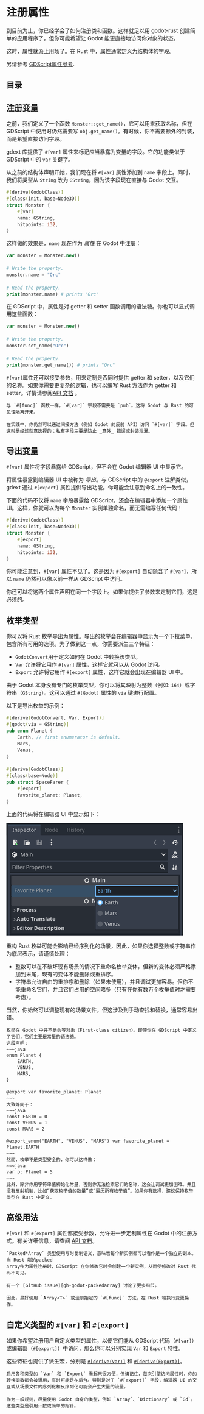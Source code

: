 <!--
  ~ Copyright (c) godot-rust; Bromeon and contributors.
  ~ This Source Code Form is subject to the terms of the Mozilla Public
  ~ License, v. 2.0. If a copy of the MPL was not distributed with this
  ~ file, You can obtain one at https://mozilla.org/MPL/2.0/.
-->

# 注册属性

到目前为止，你已经学会了如何注册类和函数。这样就足以用 godot-rust 创建简单的应用程序了，但你可能希望让 Godot 能更直接地访问你对象的状态。

这时，属性就派上用场了。在 Rust 中，属性通常定义为结构体的字段。

另请参考 [GDScript属性参考][godot-gdscript-properties].


## 目录

<!-- toc -->


## 注册变量

之前，我们定义了一个函数 `Monster::get_name()`，它可以用来获取名称，但在 GDScript 中使用时仍然需要写 `obj.get_name()`。有时候，你不需要额外的封装，而是希望直接访问字段。

gdext 库提供了 `#[var]` 属性来标记应当暴露为变量的字段。它的功能类似于 GDScript 中的 `var` 关键字。

从之前的结构体声明开始，我们现在将 `#[var]` 属性添加到 `name` 字段上。同时，我们将类型从 `String` 改为 `GString`，因为该字段现在直接与 Godot 交互。

```rust
#[derive(GodotClass)]
#[class(init, base=Node3D)]
struct Monster {
    #[var]
    name: GString,
    hitpoints: i32,
}
```

这样做的效果是，`name` 现在作为 _属性_ 在 Godot 中注册：

```php
var monster = Monster.new()

# Write the property.
monster.name = "Orc"

# Read the property.
print(monster.name) # prints "Orc"
```

在 GDScript 中，属性是对 getter 和 setter 函数调用的语法糖。你也可以显式调用这些函数：


```php
var monster = Monster.new()

# Write the property.
monster.set_name("Orc")

# Read the property.
print(monster.get_name()) # prints "Orc"
```

`#[var]`属性还可以接受参数，用来定制是否同时提供 getter 和 setter，以及它们的名称。如果你需要更复杂的逻辑，也可以编写 Rust 方法作为 getter 和 setter。详情请参阅[API 文档][api-var-export] 。


```admonish info title="可见性"
与 `#[func]` 函数一样，`#[var]` 字段不需要是 `pub`。这将 Godot 与 Rust 的可见性隔离开来。

在实践中，你仍然可以通过间接方法（例如 Godot 的反射 API）访问 `#[var]` 字段。但这时是经过刻意选择的；私有字段主要是防止 _意外_ 错误或封装泄漏。
```


## 导出变量

`#[var]` 属性将字段暴露给 GDScript，但不会在 Godot 编辑器 UI 中显示它。

将属性暴露到编辑器 UI 中被称为 _导出_。与 GDScript 中的 `@export` 注解类似，gdext 通过 `#[export]` 属性提供导出功能。你可能会注意到命名上的一致性。

下面的代码不仅将 `name` 字段暴露给 GDScript，还会在编辑器中添加一个属性 UI。这样，你就可以为每个 `Monster` 实例单独命名，而无需编写任何代码！

```rust
#[derive(GodotClass)]
#[class(init, base=Node3D)]
struct Monster {
    #[export]
    name: GString,
    hitpoints: i32,
}
```

你可能注意到，`#[var]` 属性不见了。这是因为 `#[export]` 自动隐含了 `#[var]`，所以 `name` 仍然可以像以前一样从 GDScript 中访问。

你还可以将这两个属性声明在同一个字段上。如果你提供了参数来定制它们，这是必须的。


## 枚举类型


你可以将 Rust 枚举导出为属性。导出的枚举会在编辑器中显示为一个下拉菜单，包含所有可用的选项。为了做到这一点，你需要派生三个特征：

- `GodotConvert`用于定义如何在 Godot 中转换该类型。
- `Var` 允许将它用作 `#[var]` 属性，这样它就可以从 Godot 访问。
- `Export` 允许将它用作 `#[export]` 属性，这样它就会出现在编辑器 UI 中。

由于 Godot 本身没有专门的枚举类型，你可以将其映射为整数（例如: `i64`）或字符串（`GString`）。这可以通过 `#[Godot]` 属性的 `via` 键进行配置。

以下是导出枚举的示例：

```rust
#[derive(GodotConvert, Var, Export)]
#[godot(via = GString)]
pub enum Planet {
    Earth, // first enumerator is default.
    Mars,
    Venus,
}

#[derive(GodotClass)]
#[class(base=Node)]
pub struct SpaceFarer {
    #[export]
    favorite_planet: Planet,
}
```

上面的代码将在编辑器 UI 中显示如下：

![Exported enum in the Godot editor UI](images/enum-export.png)

重构 Rust 枚举可能会影响已经序列化的场景，因此，如果你选择整数或字符串作为底层表示，请谨慎处理：

- 整数可以在不破坏现有场景的情况下重命名枚举变体，但新的变体必须严格添加到末尾，现有的变体不能删除或重排序。
- 字符串允许自由的重排序和删除（如果未使用），并且调试更加容易。但你不能重命名它们，并且它们占用的空间略多（只有在你有数万个枚举值时才需要考虑）。

当然，你始终可以调整现有的场景文件，但这涉及到手动查找和替换，通常容易出错。


```admonish warning title="GDScript中的枚举"
枚举在 Godot 中并不是头等对象（First-class citizen）。即使你在 GDScript 中定义了它们，它们主要是常量的语法糖。
这段声明：
~~~java
enum Planet {
    EARTH,
    VENUS,
    MARS,
}

@export var favorite_planet: Planet
~~~
大致等同于：
~~~java
const EARTH = 0
const VENUS = 1
const MARS = 2

@export_enum("EARTH", "VENUS", "MARS") var favorite_planet = Planet.EARTH
~~~
然而，枚举不是类型安全的，你可以这样做：
~~~java
var p: Planet = 5
~~~
此外，除非你用字符串值初始化常量，否则你无法检索它们的名称，这会让调试更加困难。并且没有反射机制，比如“获取枚举值的数量”或“遍历所有枚举值”。如果你有选择，建议保持枚举类型在 Rust 中定义。

```


## 高级用法

`#[var]` 和 `#[export]` 属性都接受参数，允许进一步定制属性在 Godot 中的注册方式。有关详细信息，请查阅 [API 文档][api-var-export]。

```admonish info title="PackedArray 可变性"
`Packed*Array` 类型使用写时复制语义，意味着每个新实例都可以看作是一个独立的副本。当 Rust 端的packed
array作为属性注册时，GDScript 在你修改它时会创建一个新实例，从而使修改对 Rust 代码不可见。

有一个 [GitHub issue][gh-godot-packedarray] 讨论了更多细节。

因此，最好使用 `Array<T>` 或注册指定的 `#[func]` 方法，在 Rust 端执行变更操作。

```


## 自定义类型的  `#[var]` 和 `#[export]`

如果你希望注册用户自定义类型的属性，以便它们能从 GDScript 代码（`#[var]`）或编辑器（`#[export]`）中访问，那么你可以分别实现 `Var` 和 `Export` 特性。

这些特征也提供了派生宏，分别是 [`#[derive(Var)]`][api-derive-var] 和 [`#[derive(Export)]`][api-derive-export]。


```admonish warning title="性能"
启用各种类型的 `Var` 和 `Export` 看起来很方便，但请记住，每次引擎访问属性时，你的转换函数都会被调用，有时可能是在后台。特别是对于 `#[export]` 字段，编辑器 UI 的交互或从场景文件的序列化和反序列化可能会产生大量的流量。

作为一般规则，尽量使用 Godot 自身的类型，例如 `Array`、`Dictionary` 或 `Gd`。这些类型是引用计数或简单的指针。

```


[api-derive-export]: https://godot-rust.github.io/docs/gdext/master/godot/register/derive.Export.html
[api-derive-var]: https://godot-rust.github.io/docs/gdext/master/godot/register/derive.Var.html
[api-var-export]: https://godot-rust.github.io/docs/gdext/master/godot/register/derive.GodotClass.html#properties-and-exports
[godot-gdscript-properties]: https://docs.godotengine.org/en/stable/tutorials/scripting/gdscript/gdscript_basics.html#properties
[gh-godot-packedarray]: https://github.com/godotengine/godot/issues/76150
